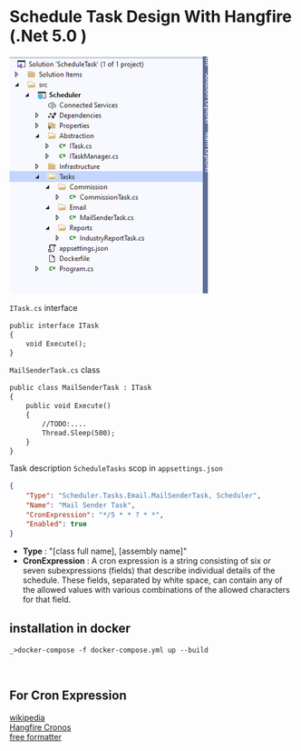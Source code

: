 Schedule Task Design With Hangfire (.Net 5.0 )
==============================================


<img src="./screenshot/solution.png" max-height="200" />


``` ITask.cs ``` interface
```cshap
public interface ITask
{
    void Execute();
}
```

``` MailSenderTask.cs ``` class
```cshap
public class MailSenderTask : ITask
{
    public void Execute()
    {
        //TODO:....
        Thread.Sleep(500);
    }
}
```

Task description ```ScheduleTasks``` scop in ``` appsettings.json ```
```json
{
    "Type": "Scheduler.Tasks.Email.MailSenderTask, Scheduler",
    "Name": "Mail Sender Task",
    "CronExpression": "*/5 * * ? * *",
    "Enabled": true
}
```
 - <b>Type</b> : "[class full name], [assembly name]"
 - <b>CronExpression</b> : A cron expression is a string consisting of six or seven subexpressions (fields) that describe individual details of the schedule. These fields, separated by white space, can contain any of the allowed values with various combinations of the allowed characters for that field.


installation in docker
----------------------
```docker 
_>docker-compose -f docker-compose.yml up --build 
```
<br />




For Cron Expression
---------------------
[wikipedia](https://en.wikipedia.org/wiki/Cron) <br />
[Hangfire Cronos](https://github.com/HangfireIO/Cronos) <br />
[free formatter](https://www.freeformatter.com/cron-expression-generator-quartz.html)

